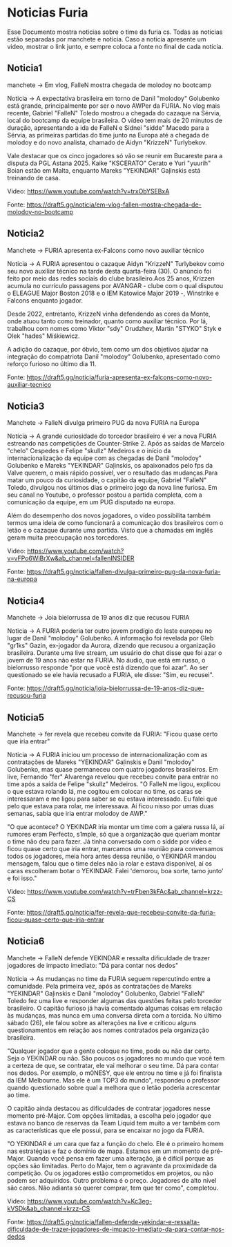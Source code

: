 # Noticias Furia

Esse Documento mostra noticias sobre o time da furia cs. Todas as noticias estão separadas por manchete e noticia. Caso a noticia apresente um video, mostrar o link junto, e sempre coloca a fonte no final de cada noticia.

## Noticia1

manchete -> Em vlog, FalleN mostra chegada de molodoy no bootcamp

Noticia -> A expectativa brasileira em torno de Danil "molodoy" Golubenko está grande, principalmente por ser o novo AWPer da FURIA. No vlog mais recente, Gabriel "FalleN" Toledo mostrou a chegada do cazaque na Sérvia, local do bootcamp da equipe brasileira. O vídeo tem mais de 20 minutos de duração, apresentando a ida de FalleN e Sidnei "sidde" Macedo para a Sérvia, as primeiras partidas do time junto na Europa até a chegada de molodoy e do novo analista, chamado de Aidyn "KrizzeN" Turlybekov.

Vale destacar que os cinco jogadores só vão se reunir em Bucareste para a disputa da PGL Astana 2025. Kaike "KSCERATO" Cerato e Yuri "yuurih" Boian estão em Malta, enquanto Mareks "YEKINDAR" Gaļinskis está treinando de casa.

Video: https://www.youtube.com/watch?v=trxObYSEBxA

Fonte: https://draft5.gg/noticia/em-vlog-fallen-mostra-chegada-de-molodoy-no-bootcamp

## Noticia2

Manchete -> FURIA apresenta ex-Falcons como novo auxiliar técnico

Noticia -> A FURIA apresentou o cazaque Aidyn "KrizzeN" Turlybekov como seu novo auxiliar técnico na tarde desta quarta-feira (30). O anúncio foi feito por meio das redes sociais do clube brasileiro.Aos 25 anos, Krizzen acumula no currículo passagens por AVANGAR - clube com o qual disputou o ELEAGUE Major Boston 2018 e o IEM Katowice Major 2019 -, Winstrike e Falcons enquanto jogador.

Desde 2022, entretanto, KrizzeN vinha defendendo as cores da Monte, onde atuou tanto como treinador, quanto como auxiliar técnico. Por lá, trabalhou com nomes como Viktor "sdy" Orudzhev, Martin "STYKO" Styk e Olek "hades" Miśkiewicz.

A adição do cazaque, por óbvio, tem como um dos objetivos ajudar na integração do compatriota Danil "molodoy" Golubenko, apresentado como reforço furioso no último dia 11.

Fonte: https://draft5.gg/noticia/furia-apresenta-ex-falcons-como-novo-auxiliar-tecnico

## Noticia3

Manchete -> FalleN divulga primeiro PUG da nova FURIA na Europa

Noticia -> A grande curiosidade do torcedor brasileiro é ver a nova FURIA estreando nas competições de Counter-Strike 2. Após as saídas de Marcelo "chelo" Cespedes e Felipe "skullz" Medeiros e o início da internacionalização da equipe com as chegadas de Danil "molodoy" Golubenko e Mareks "YEKINDAR" Gaļinskis, os apaixonados pelo fps da Valve querem, o mais rápido possível, ver o resultado das mudanças.Para matar um pouco da curiosidade, o capitão da equipe, Gabriel "FalleN" Toledo, divulgou nos últimos dias o primeiro jogo da nova line furiosa. Em seu canal no Youtube, o professor postou a partida completa, com a comunicação da equipe, em um PUG disputado na europa.

Além do desempenho dos novos jogadores, o vídeo possibilita também termos uma ideia de como funcionará a comunicação dos brasileiros com o letão e o cazaque durante uma partida. Visto que a chamadas em inglês geram muita preocupação nos torcedores.

Video: https://www.youtube.com/watch?v=vFPo6WiBrXw&ab_channel=fallenINSIDER

Fonte: https://draft5.gg/noticia/fallen-divulga-primeiro-pug-da-nova-furia-na-europa

## Noticia4

Manchete -> Joia bielorrussa de 19 anos diz que recusou FURIA

Noticia -> A FURIA poderia ter outro jovem prodígio do leste europeu no lugar de Danil "molodoy" Golubenko. A informação foi revelada por Gleb "gr1ks" Gazin, ex-jogador da Aurora, dizendo que recusou a organização brasileira. Durante uma live stream, um usuário do chat disse que foi azar o jovem de 19 anos não estar na FURIA. No áudio, que está em russo, o bielorrusso responde "por que você está dizendo que foi azar". Ao ser questionado se ele havia recusado a FURIA, ele disse: "Sim, eu recusei".

Fonte: https://draft5.gg/noticia/joia-bielorrussa-de-19-anos-diz-que-recusou-furia

## Noticia5

Manchete -> fer revela que recebeu convite da FURIA: "Ficou quase certo que iria entrar"

Noticia -> A FURIA iniciou um processo de internacionalização com as contratações de Mareks "YEKINDAR" Gaļinskis e Danil "molodoy" Golubenko, mas quase permaneceu com quatro jogadores brasileiros. Em live, Fernando "fer" Alvarenga revelou que recebeu convite para entrar no time após a saída de Felipe "skullz" Medeiros. "O FalleN me ligou, explicou o que estava rolando lá, me cogitou em colocar no time, os caras se interessaram e me ligou para saber se eu estava interessado. Eu falei que pelo que estava para rolar, me interessava. Aí ficou nisso por umas duas semanas, sabia que iria entrar molodoy de AWP."

"O que acontece? O YEKINDAR iria montar um time com a galera russa lá, aí rumores eram Perfecto, s1mple, só que a organização que queriam montar o time não deu para fazer. Já tinha conversado com o sidde por vídeo e ficou quase certo que iria entrar, marcamos uma reunião para conversamos todos os jogadores, meia hora antes dessa reunião, o YEKINDAR mandou mensagem, falou que o time deles não ia rolar e estava disponível, aí os caras escolheram botar o YEKINDAR. Falei 'demorou, boa sorte, tamo junto' e foi isso."

Video: https://www.youtube.com/watch?v=trFben3kFAc&ab_channel=krzz-CS

Fonte: https://draft5.gg/noticia/fer-revela-que-recebeu-convite-da-furia-ficou-quase-certo-que-iria-entrar

## Noticia6

Manchete -> FalleN defende YEKINDAR e ressalta dificuldade de trazer jogadores de impacto imediato: "Dá para contar nos dedos"

Noticia -> As mudanças no time da FURIA seguem repercutindo entre a comunidade. Pela primeira vez, após as contratações de Mareks "YEKINDAR" Gaļinskis e Danil "molodoy" Golubenko, Gabriel "FalleN" Toledo fez uma live e responder algumas das questões feitas pelo torcedor brasileiro. O capitão furioso já havia comentado algumas coisas em relação às mudanças, mas nunca em uma conversa direta com a torcida. No último sábado (26), ele falou sobre as alterações na live e criticou alguns questionamentos em relação aos nomes contratados pela organização brasileira.

"Qualquer jogador que a gente coloque no time, pode ou não dar certo. Seja o YEKINDAR ou não. São poucos os jogadores no mundo que você tem a certeza de que, se contratar, ele vai melhorar o seu time. Dá para contar nos dedos. Por exemplo, o m0NESY, que ele entrou no time e já foi finalista da IEM Melbourne. Mas ele é um TOP3 do mundo", respondeu o professor quando questionado sobre qual a melhora que o letão poderia acrescentar ao time.

O capitão ainda destacou as dificuldades de contratar jogadores nesse momento pré-Major. Com opções limitadas, a escolha pelo jogador que estava no banco de reservas da Team Liquid tem muito a ver também com as características que ele possui, para se encaixar no jogo da FURIA.

"O YEKINDAR é um cara que faz a função do chelo. Ele é o primeiro homem nas estratégias e faz o domínio de mapa. Estamos em um momento de pré-Major. Quando você pensa em fazer uma alteração, já é difícil porque as opções são limitadas. Perto do Major, tem o agravante da proximidade da competição. Ou os jogadores estão comprometidos em projetos, ou não podem ser adquiridos. Outro problema é o preço. Jogadores de alto nível são caros. Não adianta só querer comprar, tem que ter como", completou.

Video: https://www.youtube.com/watch?v=Kc3eg-kVSDk&ab_channel=krzz-CS

Fonte: https://draft5.gg/noticia/fallen-defende-yekindar-e-ressalta-dificuldade-de-trazer-jogadores-de-impacto-imediato-da-para-contar-nos-dedos
